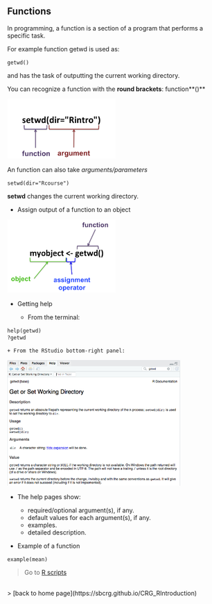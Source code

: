 <h2>Functions</h2>

In programming, a function is a section of a program that performs a specific task.

For example function getwd is used as:
```{r}
getwd()
```
and has the task of outputting the current working directory.

You can recognize a function with the **round brackets**: function**()**
 
<img src="images/func_arg1.png"  width="250"/>

An function can also take *arguments/parameters*
```{r}
setwd(dir="Rcourse")
```
**setwd** changes the current working directory. 

* Assign output of a function to an object

<img src="images/func_arg2.png"  width="250"/>

* Getting help

	+ From the terminal:

```{r}
help(getwd)
?getwd
```

	+ From the RStudio bottom-right panel:

<img src="images/func_help.png"  width="400"/>

* The help pages show:
	+ required/optional argument(s), if any.
	+ default values for each argument(s), if any.
	+ examples.
	+ detailed description.

* Example of a function
```{r}
example(mean)
```

 > Go to [R scripts](https://sbcrg.github.io/CRG_RIntroduction/Rscripts)
<br>
> [back to home page](https://sbcrg.github.io/CRG_RIntroduction)

